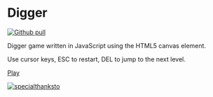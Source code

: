 # Digger
[![Github pull](https://img.shields.io/github/issues-pr/DakshCodess/digger)](https://github.com/DakshCodess/digger/pulls)

Digger game written in JavaScript using the HTML5 canvas element. 

Use cursor keys, ESC to restart, DEL to jump to the next level.

[Play](https://dakshcodess.github.io/digger/)

[![specialthanksto](https://img.shields.io/badge/special-thanks-ff69b4.svg)](https://github.com/DakshCodess/digger/graphs/contributors)
